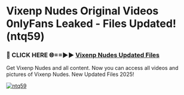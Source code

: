 # Vixenp Nudes Original Videos 0nlyFans Leaked - Files Updated! (ntq59)

<h3>🔴 CLICK HERE 🌐==►► <a href="https://tinyurl.com/4mcuefdz" rel="nofollow">Vixenp Nudes Updated Files</a></h3>

Get Vixenp Nudes and all content. Now you can access all videos and pictures of Vixenp Nudes. New Updated Files 2025!

[![ntq59](https://i.imgur.com/StAQSOY.gif)](https://tinyurl.com/4mcuefdz)
